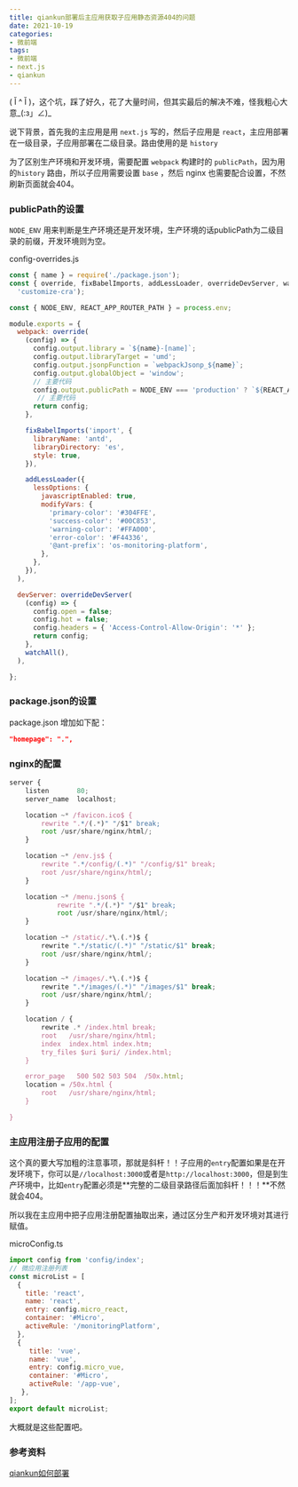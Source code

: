 ```yaml
---
title: qiankun部署后主应用获取子应用静态资源404的问题
date: 2021-10-19
categories:
- 微前端
tags:
- 微前端
- next.js
- qiankun
---
```


( Ĭ ^ Ĭ )，这个坑，踩了好久，花了大量时间，但其实最后的解决不难，怪我粗心大意_(:з」∠)_

说下背景，首先我的主应用是用  `next.js`  写的，然后子应用是  `react`，主应用部署在一级目录，子应用部署在二级目录。路由使用的是 `history`

为了区别生产环境和开发环境，需要配置 `webpack` 构建时的 `publicPath`，因为用的`history` 路由，所以子应用需要设置 `base` ，然后 nginx 也需要配合设置，不然刷新页面就会404。

### publicPath的设置

`NODE_ENV` 用来判断是生产环境还是开发环境，生产环境的话publicPath为二级目录的前缀，开发环境则为空。

config-overrides.js

```js
const { name } = require('./package.json');
const { override, fixBabelImports, addLessLoader, overrideDevServer, watchAll } = require(
  'customize-cra');

const { NODE_ENV, REACT_APP_ROUTER_PATH } = process.env;

module.exports = {
  webpack: override(
    (config) => {
      config.output.library = `${name}-[name]`;
      config.output.libraryTarget = 'umd';
      config.output.jsonpFunction = `webpackJsonp_${name}`;
      config.output.globalObject = 'window';
      // 主要代码
      config.output.publicPath = NODE_ENV === 'production' ? `${REACT_APP_ROUTER_PATH}/` : '';
       // 主要代码
      return config;
    },

    fixBabelImports('import', {
      libraryName: 'antd',
      libraryDirectory: 'es',
      style: true,
    }),

    addLessLoader({
      lessOptions: {
        javascriptEnabled: true,
        modifyVars: {
          'primary-color': '#304FFE',
          'success-color': '#00C853',
          'warning-color': '#FFA000',
          'error-color': '#F44336',
          '@ant-prefix': 'os-monitoring-platform',
        },
      },
    }),
  ),

  devServer: overrideDevServer(
    (config) => {
      config.open = false;
      config.hot = false;
      config.headers = { 'Access-Control-Allow-Origin': '*' };
      return config;
    },
    watchAll(),
  ),

};

```



### package.json的设置

package.json 增加如下配：

```json
"homepage": ".",
```



### nginx的配置

```js
server {
    listen       80;
    server_name  localhost;

    location ~* /favicon.ico$ {
        rewrite ".*/(.*)" "/$1" break;
        root /usr/share/nginx/html/;
    }

    location ~* /env.js$ {
        rewrite ".*/config/(.*)" "/config/$1" break;
        root /usr/share/nginx/html/;
    }

    location ~* /menu.json$ {
            rewrite ".*/(.*)" "/$1" break;
            root /usr/share/nginx/html/;
    }

    location ~* /static/.*\.(.*)$ {
        rewrite ".*/static/(.*)" "/static/$1" break;
        root /usr/share/nginx/html/;
    }

    location ~* /images/.*\.(.*)$ {
        rewrite ".*/images/(.*)" "/images/$1" break;
        root /usr/share/nginx/html/;
    }

    location / {
        rewrite .* /index.html break;
        root   /usr/share/nginx/html;
        index  index.html index.htm;
        try_files $uri $uri/ /index.html;
    }

    error_page   500 502 503 504  /50x.html;
    location = /50x.html {
        root   /usr/share/nginx/html;
    }

}
```



### 主应用注册子应用的配置

这个真的要大写加粗的注意事项，那就是斜杆！！子应用的`entry`配置如果是在开发环境下，你可以是`//localhost:3000`或者是`http://localhost:3000`，但是到生产环境中，比如`entry`配置必须是**完整的二级目录路径后面加斜杆！！！**不然就会404。

所以我在主应用中把子应用注册配置抽取出来，通过区分生产和开发环境对其进行赋值。

microConfig.ts

```js
import config from 'config/index';
// 微应用注册列表
const microList = [
  {
    title: 'react',
    name: 'react',
    entry: config.micro_react,
    container: '#Micro',
    activeRule: '/monitoringPlatform',
  },
  {
     title: 'vue',
     name: 'vue',
     entry: config.micro_vue,
     container: '#Micro',
     activeRule: '/app-vue',
   },
];
export default microList;
```



大概就是这些配置吧。



### 参考资料

[qiankun如何部署](https://qiankun.umijs.org/zh/cookbook#%E5%A6%82%E4%BD%95%E9%83%A8%E7%BD%B2)

